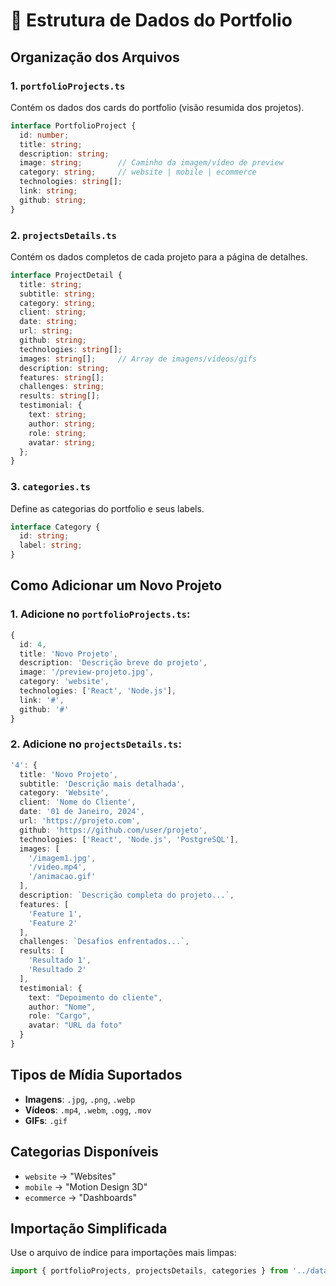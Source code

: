 # 📁 Estrutura de Dados do Portfolio

## Organização dos Arquivos

### 1. `portfolioProjects.ts`
Contém os dados dos cards do portfolio (visão resumida dos projetos).

```typescript
interface PortfolioProject {
  id: number;
  title: string;
  description: string;
  image: string;        // Caminho da imagem/vídeo de preview
  category: string;     // website | mobile | ecommerce
  technologies: string[];
  link: string;
  github: string;
}
```

### 2. `projectsDetails.ts`
Contém os dados completos de cada projeto para a página de detalhes.

```typescript
interface ProjectDetail {
  title: string;
  subtitle: string;
  category: string;
  client: string;
  date: string;
  url: string;
  github: string;
  technologies: string[];
  images: string[];     // Array de imagens/vídeos/gifs
  description: string;
  features: string[];
  challenges: string;
  results: string[];
  testimonial: {
    text: string;
    author: string;
    role: string;
    avatar: string;
  };
}
```

### 3. `categories.ts`
Define as categorias do portfolio e seus labels.

```typescript
interface Category {
  id: string;
  label: string;
}
```

## Como Adicionar um Novo Projeto

### 1. Adicione no `portfolioProjects.ts`:
```typescript
{
  id: 4,
  title: 'Novo Projeto',
  description: 'Descrição breve do projeto',
  image: '/preview-projeto.jpg',
  category: 'website',
  technologies: ['React', 'Node.js'],
  link: '#',
  github: '#'
}
```

### 2. Adicione no `projectsDetails.ts`:
```typescript
'4': {
  title: 'Novo Projeto',
  subtitle: 'Descrição mais detalhada',
  category: 'Website',
  client: 'Nome do Cliente',
  date: '01 de Janeiro, 2024',
  url: 'https://projeto.com',
  github: 'https://github.com/user/projeto',
  technologies: ['React', 'Node.js', 'PostgreSQL'],
  images: [
    '/imagem1.jpg',
    '/video.mp4',
    '/animacao.gif'
  ],
  description: `Descrição completa do projeto...`,
  features: [
    'Feature 1',
    'Feature 2'
  ],
  challenges: `Desafios enfrentados...`,
  results: [
    'Resultado 1',
    'Resultado 2'
  ],
  testimonial: {
    text: "Depoimento do cliente",
    author: "Nome",
    role: "Cargo",
    avatar: "URL da foto"
  }
}
```

## Tipos de Mídia Suportados

- **Imagens**: `.jpg`, `.png`, `.webp`
- **Vídeos**: `.mp4`, `.webm`, `.ogg`, `.mov`
- **GIFs**: `.gif`

## Categorias Disponíveis

- `website` → "Websites"
- `mobile` → "Motion Design 3D"
- `ecommerce` → "Dashboards"

## Importação Simplificada

Use o arquivo de índice para importações mais limpas:

```typescript
import { portfolioProjects, projectsDetails, categories } from '../data';
```

